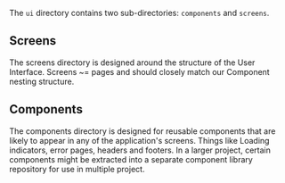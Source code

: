 The `ui` directory contains two sub-directories: `components` and `screens`.

## Screens
The screens directory is designed around the structure of the User Interface. Screens ~= pages and should closely match our Component nesting structure.

## Components
The components directory is designed for reusable components that are likely to appear in any of the application's screens. Things like Loading indicators, error pages, headers and footers. In a larger project, certain components might be extracted into a separate component library repository for use in multiple project.

